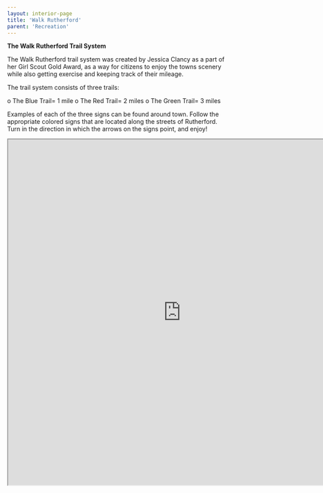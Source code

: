 ```yaml
---
layout: interior-page
title: 'Walk Rutherford'
parent: 'Recreation'
---
```


**The Walk Rutherford Trail System**

The Walk Rutherford trail system was created by Jessica Clancy as a part of her Girl Scout Gold Award, as a way for citizens to enjoy the towns scenery while also getting exercise and keeping track of their mileage.

The trail system consists of three trails:

o  The Blue Trail= 1 mile
o  The Red Trail= 2 miles
o  The Green Trail= 3 miles

Examples of each of the three signs can be found around town. Follow the appropriate colored signs that are located along the streets of Rutherford. Turn in the direction in which the arrows on the signs point, and enjoy!

<iframe src="https://www.google.com/maps/d/embed?mid=1Jpt9FpPlk5puC-pMeJiyJwBcR2M" width="800" height="800"></iframe>
